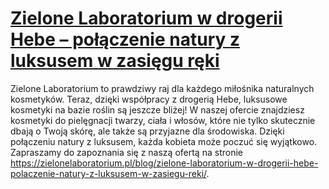 # [Zielone Laboratorium w drogerii Hebe – połączenie natury z luksusem w zasięgu ręki](https://zielonelaboratorium.pl/blog/zielone-laboratorium-w-drogerii-hebe-polaczenie-natury-z-luksusem-w-zasiegu-reki/)

Zielone Laboratorium to prawdziwy raj dla każdego miłośnika naturalnych kosmetyków. Teraz, dzięki współpracy z drogerią Hebe, luksusowe kosmetyki na bazie roślin są jeszcze bliżej! W naszej ofercie znajdziesz kosmetyki do pielęgnacji twarzy, ciała i włosów, które nie tylko skutecznie dbają o Twoją skórę, ale także są przyjazne dla środowiska. Dzięki połączeniu natury z luksusem, każda kobieta może poczuć się wyjątkowo. Zapraszamy do zapoznania się z naszą ofertą na stronie https://zielonelaboratorium.pl/blog/zielone-laboratorium-w-drogerii-hebe-polaczenie-natury-z-luksusem-w-zasiegu-reki/.